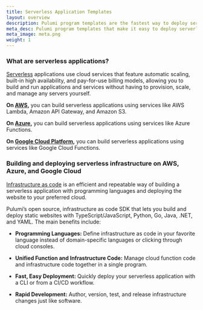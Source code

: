 ```yaml
---
title: Serverless Application Templates
layout: overview
description: Pulumi program templates are the fastest way to deploy serverless applications on AWS, Azure, or Google Cloud Platform. Templates come with predefined infrastructure as code so you can get started instantly.
meta_desc: Pulumi program templates that make it easy to deploy serverless applications on AWS, Azure, or Google Cloud Platform.
meta_image: meta.png
weight: 1
---
```


### What are serverless applications?

[Serverless](/serverless/) applications use cloud services that feature automatic scaling, built-in high availability, and pay-for-use billing models, allowing you to build and run applications and services without having to provision, scale, and manage any servers yourself.

**On [AWS](/aws/),** you can build serverless applications using services like AWS Lambda, Amazon API Gateway, and Amazon S3.

**On [Azure](/azure/),** you can build serverless applications using services like Azure Functions.

**On [Google Cloud Platform](/gcp/),** you can build serverless applications using services like Google Cloud Functions.

### Building and deploying serverless infrastructure on AWS, Azure, and Google Cloud

[Infrastructure as code](/what-is/what-is-infrastructure-as-code/) is an efficient and repeatable way of building a serverless application with programming languages and deploying the website to your preferred cloud.

Pulumi’s open source, infrastructure as code SDK that lets you build and deploy static websites with TypeScript/JavaScript, Python, Go, Java, .NET, and YAML. The main benefits include:

* **Programming Languages:** Define infrastructure as code in your favorite language instead of domain-specific languages or clicking through cloud consoles.

* **Unified Function and Infrastructure Code:** Manage cloud function code and infrastructure code together in a single program.

* **Fast, Easy Deployment:** Quickly deploy your serverless application with a CLI or from a CI/CD workflow.

* **Rapid Development:** Author, version, test, and release infrastructure changes just like software.
